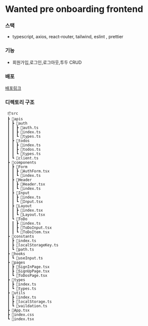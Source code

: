 # Wanted pre onboarding frontend

### 스택
- typescript, axios, react-router, tailwind, eslint , prettier

### 기능
- 회원가입,로그인,로그아웃,투두 CRUD

### 배포
[배포링크](https://wanted-pre-onboarding-frontend-git-main-seieunyoo.vercel.app/)

### 디렉토리 구조
```
 📦src
 ┣ 📂apis
 ┃ ┣ 📂auth
 ┃ ┃ ┣ 📜auth.ts
 ┃ ┃ ┣ 📜index.ts
 ┃ ┃ ┗ 📜types.ts
 ┃ ┣ 📂todos
 ┃ ┃ ┣ 📜index.ts
 ┃ ┃ ┣ 📜todos.ts
 ┃ ┃ ┗ 📜types.ts
 ┃ ┗ 📜client.ts
 ┣ 📂components
 ┃ ┣ 📂Form
 ┃ ┃ ┣ 📜AuthForm.tsx
 ┃ ┃ ┗ 📜index.ts
 ┃ ┣ 📂Header
 ┃ ┃ ┣ 📜Header.tsx
 ┃ ┃ ┗ 📜index.ts
 ┃ ┣ 📂Input
 ┃ ┃ ┣ 📜index.ts
 ┃ ┃ ┗ 📜Input.tsx
 ┃ ┣ 📂Layout
 ┃ ┃ ┣ 📜index.tsx
 ┃ ┃ ┗ 📜Layout.tsx
 ┃ ┗ 📂ToDo
 ┃ ┃ ┣ 📜index.ts
 ┃ ┃ ┣ 📜ToDoInput.tsx
 ┃ ┃ ┗ 📜ToDoItem.tsx
 ┣ 📂constants
 ┃ ┣ 📜index.ts
 ┃ ┣ 📜localStorageKey.ts
 ┃ ┗ 📜path.ts
 ┣ 📂hooks
 ┃ ┗ 📜useInput.ts
 ┣ 📂pages
 ┃ ┣ 📜SignInPage.tsx
 ┃ ┣ 📜SignUpPage.tsx
 ┃ ┗ 📜ToDosPage.tsx
 ┣ 📂types
 ┃ ┣ 📜index.ts
 ┃ ┗ 📜types.ts
 ┣ 📂utils
 ┃ ┣ 📜index.ts
 ┃ ┣ 📜localStorage.ts
 ┃ ┗ 📜vaildation.ts
 ┣ 📜App.tsx
 ┣ 📜index.css
 ┗ 📜index.tsx
 ```